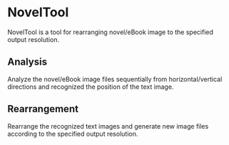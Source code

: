 NovelTool
===

NovelTool is a tool for rearranging novel/eBook image to the specified output resolution.

## Analysis
Analyze the novel/eBook image files sequentially from horizontal/vertical directions and recognized the position of the text image.

## Rearrangement
Rearrange the recognized text images and generate new image files according to the specified output resolution.
